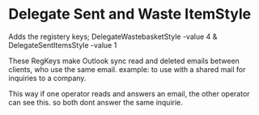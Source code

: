 # Delegate Sent and Waste ItemStyle


Adds the registery keys;
DelegateWastebasketStyle -value 4
&
DelegateSentItemsStyle -value 1

These RegKeys make Outlook sync read and deleted emails between clients, who use the same email. example: to use with a shared mail for inquiries to a company.

This way if one operator reads and answers an email, the other operator can see this. so both dont answer the same inquirie.
